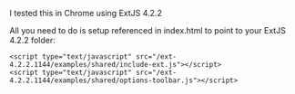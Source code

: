 I tested this in Chrome using ExtJS 4.2.2

All you need to do is setup referenced in index.html to point to your ExtJS 4.2.2 folder:


    <script type="text/javascript" src="/ext-4.2.2.1144/examples/shared/include-ext.js"></script>
    <script type="text/javascript" src="/ext-4.2.2.1144/examples/shared/options-toolbar.js"></script>